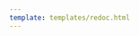 ```yaml
---
template: templates/redoc.html
---
```


<redoc spec-url="../../apis/restapis/validation-rules.yaml" theme='{{redoc_theme}}'></redoc>
